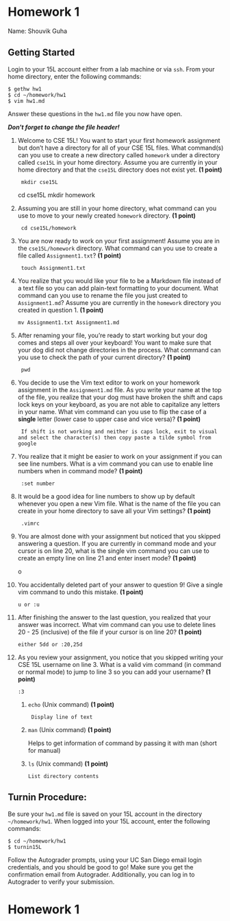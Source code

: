 
# Homework 1

Name: Shouvik Guha  


## Getting Started

Login to your 15L account either from a lab machine or via `ssh`. From your
home directory, enter the following commands:

```
$ gethw hw1
$ cd ~/homework/hw1
$ vim hw1.md
```

Answer these questions in the `hw1.md` file you now have open.

___Don't forget to change the file header!___

1. Welcome to CSE 15L! You want to start your first homework assignment but don’t have a directory for all of your CSE 15L files. What command(s) can you use to create a new directory called `homework` under a directory called `cse15L` in your home directory. Assume you are currently in your home directory and that the `cse15L` directory does not exist yet. **(1 point)**

        mkdir cse15L
	cd cse15L
	mkdir homework

2. Assuming you are still in your home directory, what command can you use to move to your newly created `homework` directory. **(1 point)**

       	cd cse15L/homework

3. You are now ready to work on your first assignment! Assume you are in the `cse15L/homework` directory. What command can you use to create a file called `Assignment1.txt`? **(1 point)**

        touch Assignment1.txt

4. You realize that you would like your file to be a Markdown file instead of a text file so you can add plain-text formatting to your document. What command can you use to rename the file you just created to `Assignment1.md`? Assume you are currently in the `homework` directory you created in question 1. **(1 point)**

       mv Assignment1.txt Assignment1.md 

5. After renaming your file, you’re ready to start working but your dog comes and steps all over your keyboard! You want to make sure that your dog did not change directories in the process. What command can you use to check the path of your current directory? **(1 point)**

        pwd

6. You decide to use the Vim text editor to work on your homework assignment in the `Assignment1.md` file. As you write your name at the top of the file, you realize that your dog must have broken the shift and caps lock keys on your keyboard, as you are not able to capitalize any letters in your name. What vim command can you use to flip the case of a **single** letter (lower case to upper case and vice versa)? **(1 point)**

        If shift is not working and neither is caps lock, exit to visual and select the character(s) then copy paste a tilde symbol from google 

7. You realize that it might be easier to work on your assignment if you can see line numbers. What is a vim command you can use to enable line numbers when in command mode? **(1 point)**

        :set number

8. It would be a good idea for line numbers to show up by default whenever you open a new Vim file. What is the name of the file you can create in your home directory to save all your Vim settings? **(1 point)**

        .vimrc

9. You are almost done with your assignment but noticed that you skipped answering a question. If you are currently in command mode and your cursor is on line 20, what is the single vim command you can use to create an empty line on line 21 and enter insert mode? **(1 point)**

	o        

10. You accidentally deleted part of your answer to question 9! Give a single vim command to undo this mistake. **(1 point)**

        u or :u

11. After finishing the answer to the last question, you realized that your answer was incorrect. What vim command can you use to delete lines 20 - 25 (inclusive) of the file if your cursor is on line 20? **(1 point)**

        either 5dd or :20,25d

12. As you review your assignment, you notice that you skipped writing your CSE 15L username on line 3. What is a valid vim command (in command or normal mode) to jump to line 3 so you can add your username? **(1 point)**

        :3

    1. `echo` (Unix command) **(1 point)**

            Display line of text

    2. `man` (Unix command) **(1 point)**

	    Helps to get information of command by passing it with man (short for manual)           

    3.  `ls` (Unix command) **(1 point)**

            List directory contents

## Turnin Procedure:
Be sure your `hw1.md` file is saved on your 15L account in the directory
`~/homework/hw1`. When logged into your 15L account, enter the following
commands:
```
$ cd ~/homework/hw1
$ turnin15L
```
Follow the Autograder prompts, using your UC San Diego email login credentials,
and you should be good to go! Make sure you get the confirmation email from
Autograder. Additionally, you can log in to Autograder to verify your submission.

# Homework 1
